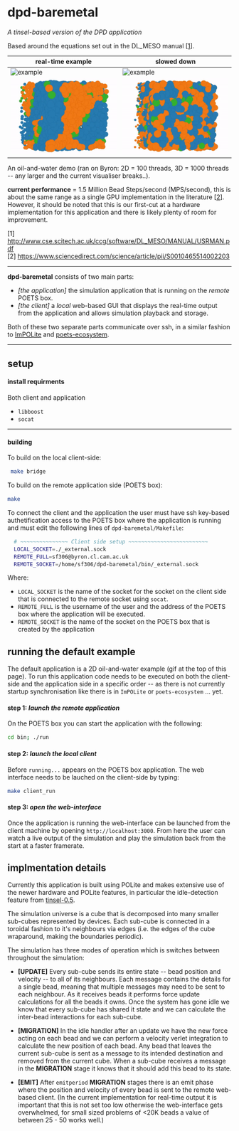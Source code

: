 # dpd-baremetal
_A tinsel-based version of the DPD application_

Based around the equations set out in the DL_MESO manual [[1](http://www.cse.scitech.ac.uk/ccg/software/DL_MESO/MANUAL/USRMAN.pdf)].

| real-time example | slowed down |
| ----------------- | ----------- |
| ![example](gifs/dpd-baremetal-oil-and-water-realtime.gif) | ![example](gifs/dpd-baremetal-oil-and-water-slowed-start.gif) |
| ![example](gifs/dpd-baremetal-oil-and-water-3D-realtime.gif) | ![example](gifs/dpd-baremetal-oil-and-water-3D-slowed-down.gif) |

An oil-and-water demo (ran on Byron: 2D = 100 threads, 3D = 1000 threads -- any larger and the current visualiser breaks..).

__current performance__  = 1.5 Million Bead Steps/second (MPS/second), this is about the same range as a single GPU implementation in the literature [[2](https://www.sciencedirect.com/science/article/pii/S0010465514002203)]. However, it should be noted that this is our first-cut at a hardware implementation for this application and there is likely plenty of room for improvement.

[1] http://www.cse.scitech.ac.uk/ccg/software/DL_MESO/MANUAL/USRMAN.pdf <br />
[2] https://www.sciencedirect.com/science/article/pii/S0010465514002203 

--------------------------------------------------------------

__dpd-baremetal__ consists of two main parts:
* _[the application]_ the simulation application that is running on the _remote_ POETS box.
* _[the client]_ a _local_ web-based GUI that displays the real-time output from the application and allows simulation playback and storage.

Both of these two separate parts communicate over ssh, in a similar fashion to [ImPOLite](https://github.com/POETSII/ImPOLite) and [poets-ecosystem](https://github.com/POETSII/poets-ecosystem).

--------------------------------------------------------------

## setup

#### install requirments

Both client and application
* `libboost`
* `socat`

--------------------------------------------------------------

#### building

To build on the local client-side:
```bash
 make bridge 
```

To build on the remote application side (POETS box):
```bash
make
```

To connect the client and the application the user must have ssh key-based authetification access to the POETS box where the application is running and must edit the following lines of `dpd-baremetal/Makefile`:

```bash
  # ~~~~~~~~~~~~~~~ Client side setup ~~~~~~~~~~~~~~~~~~~~~~~~~
  LOCAL_SOCKET=./_external.sock
  REMOTE_FULL=sf306@byron.cl.cam.ac.uk
  REMOTE_SOCKET=/home/sf306/dpd-baremetal/bin/_external.sock
```
Where:
* `LOCAL_SOCKET` is the name of the socket for the socket on the client side that is connected to the remote socket using `socat`.
* `REMOTE_FULL` is the username of the user and the address of the POETS box where the application will be executed.
* `REMOTE_SOCKET` is the name of the socket on the POETS box that is created by the application


## running the default example

The default application is a 2D oil-and-water example (gif at the top of this page). To run this application code needs to be executed on both the client-side and the application side in a specific order -- as there is not currently startup synchronisation like there is in `ImPOLite` or `poets-ecosystem` ... yet. 

#### step 1: _launch the remote application_
On the POETS box you can start the application with the following:
```bash
cd bin; ./run
```

#### step 2: _launch the local client_
Before `running...` appears on the POETS box application. The web interface needs to be lauched on the client-side by typing:
```bash
make client_run
```

#### step 3: _open the web-interface_

Once the application is running the web-interface can be launched from the client machine by opening `http://localhost:3000`. From here the user can watch a live output of the simulation and play the simulation back from the start at a faster framerate. 

## implmentation details

Currently this application is built using POLite and makes extensive use of the newer hardware and POLite features, in particular the idle-detection feature from [tinsel-0.5](https://github.com/POETSII/tinsel/releases/tag/v0.5). 

The simulation universe is a cube that is decomposed into many smaller sub-cubes represented by devices. Each sub-cube is connected in a toroidal fashion to it's neighbours via edges (i.e. the edges of the cube wraparound, making the boundaries periodic). 

The simulation has three modes of operation which is switches between throughout the simulation:

* __[UPDATE]__ Every sub-cube sends its entire state -- bead position and velocity -- to all of its neighbours. Each message contains the details for a single bead, meaning that multiple messages may need to be sent to each neighbour. As it receives beads it performs force update calculations for all the beads it owns. Once the system has gone idle we know that every sub-cube has shared it state and we can calculate the inter-bead interactions for each sub-cube.

* __[MIGRATION]__ In the idle handler after an update we have the new force acting on each bead and we can perform a velocity verlet integration to calculate the new position of each bead. Any bead that leaves the current sub-cube is sent as a message to its intended destination and removed from the current cube. When a sub-cube receives a message in the __MIGRATION__ stage it knows that it should add this bead to its state. 

* __[EMIT]__ After `emitperiod` __MIGRATION__ stages there is an emit phase where the position and velocity of every bead is sent to the remote web-based client. (In the current implementation for real-time output it is important that this is not set too low otherwise the web-interface gets overwhelmed, for small sized problems of <20K beads a value of between 25 - 50 works well.) 


